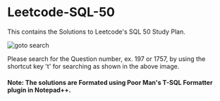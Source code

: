 # Leetcode-SQL-50
This contains the Solutions to Leetcode's SQL 50 Study Plan.

![goto search](https://i.stack.imgur.com/djQff.png)

Please search for the Question number, ex. 197 or 1757, by using the shortcut key 't' for searching as shown in the above image.

#### Note: The solutions are Formated using Poor Man's T-SQL Formatter plugin in Notepad++.